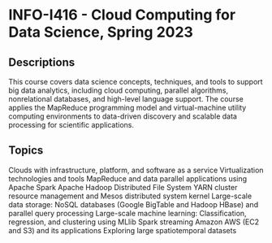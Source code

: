 # INFO-I416 - Cloud Computing for Data Science, Spring 2023

## Descriptions
This course covers data science concepts, techniques, and tools to support big data analytics, including cloud computing, parallel algorithms, nonrelational databases, and high-level language support. The course applies the MapReduce programming model and virtual-machine utility computing environments to data-driven discovery and scalable data processing for scientific applications.

## Topics
Clouds with infrastructure, platform, and software as a service
Virtualization technologies and tools
MapReduce and data parallel applications using Apache Spark
Apache Hadoop Distributed File System
YARN cluster resource management and Mesos distributed system kernel
Large-scale data storage: NoSQL databases (Google BigTable and Hadoop HBase) and parallel query processing
Large-scale machine learning: Classification, regression, and clustering using MLlib
Spark streaming
Amazon AWS (EC2 and S3) and its applications
Exploring large spatiotemporal datasets
